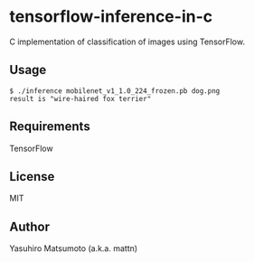 # tensorflow-inference-in-c

C implementation of classification of images using TensorFlow.

## Usage

```
$ ./inference mobilenet_v1_1.0_224_frozen.pb dog.png
result is "wire-haired fox terrier"
```

## Requirements

TensorFlow

## License

MIT

## Author

Yasuhiro Matsumoto (a.k.a. mattn)
